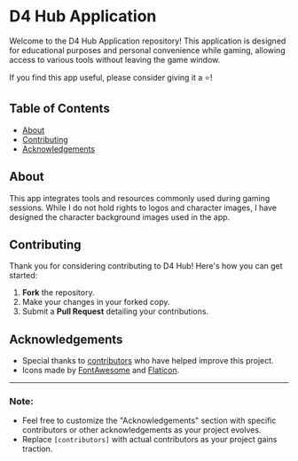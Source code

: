 # D4 Hub Application

Welcome to the D4 Hub Application repository! This application is designed for educational purposes and personal convenience while gaming, allowing access to various tools without leaving the game window.

If you find this app useful, please consider giving it a ⭐️!

## Table of Contents

- [About](#about)
- [Contributing](#contributing)
- [Acknowledgements](#acknowledgements)

## About

This app integrates tools and resources commonly used during gaming sessions. While I do not hold rights to logos and character images, I have designed the character background images used in the app.

## Contributing

Thank you for considering contributing to D4 Hub! Here's how you can get started:

1. **Fork** the repository.
2. Make your changes in your forked copy.
3. Submit a **Pull Request** detailing your contributions.

## Acknowledgements

- Special thanks to [contributors](#contributors) who have helped improve this project.
- Icons made by [FontAwesome](https://fontawesome.com/) and [Flaticon](https://www.flaticon.com/).

---

### Note:

- Feel free to customize the "Acknowledgements" section with specific contributors or other acknowledgements as your project evolves.
- Replace `[contributors]` with actual contributors as your project gains traction.
